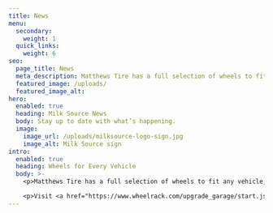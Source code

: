 ```yaml
---
title: News
menu:
  secondary:
    weight: 1
  quick_links:
    weight: 6
seo:
  page_title: News
  meta_description: Matthews Tire has a full selection of wheels to fit any vehicle, from classic and vintage cars, to hybrid and luxury vehicles.
  featured_image: /uploads/
  featured_image_alt: 
hero:
  enabled: true
  heading: Milk Source News
  body: Stay up to date with what’s happening.
  image:
    image_url: /uploads/milksource-logo-sign.jpg
    image_alt: Milk Source sign
intro:
  enabled: true
  heading: Wheels for Every Vehicle
  body: >-
    <p>Matthews Tire has a full selection of wheels to fit any vehicle, from classic and vintage cars, to hybrid and luxury vehicles.</p>

    <p>Visit <a href="https://www.wheelrack.com/upgrade_garage/start.jsp?partner=goodyear9x" target="_blank" rel="noreferrer">WheelRack.com</a> to find the perfect wheels for your car and then schedule your wheel installation at your local Matthews Tire.</p>
---
```

